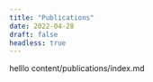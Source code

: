 ```yaml
---
title: "Publications"
date: 2022-04-28
draft: false
headless: true
---
```

helllo  content/publications/index.md
